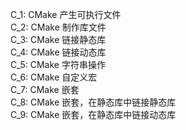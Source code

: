 C_1: CMake 产生可执行文件  
C_2: CMake 制作库文件  
C_3: CMake 链接静态库  
C_4: CMake 链接动态库  
C_5: CMake 字符串操作  
C_6: CMake 自定义宏  
C_7: CMake 嵌套  
C_8: CMake 嵌套，在静态库中链接静态库  
C_9: CMake 嵌套，在静态库中链接动态库  
